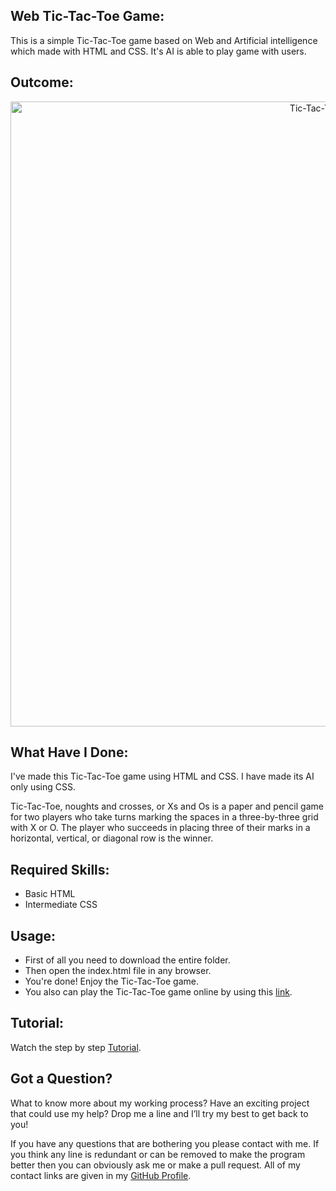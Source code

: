 ## Web Tic-Tac-Toe Game:
This is a simple Tic-Tac-Toe game based on Web and Artificial intelligence which made with HTML and CSS. It's AI is able to play game with users.

## Outcome:
<p align="center">
<a href="https://github.com/mdrakibulislam-zero/WebTicTacToeGame" ><img width="1000px" height="auto" title="Tic-Tac-Toe Game" alt="Tic-Tac-Toe Game" src="https://github.com/mdrakibulislam-zero/WebTicTacToeGame/blob/main/Outcome.png" /></a></p>


## What Have I Done:
I've made this Tic-Tac-Toe game using HTML and CSS. I have made its AI only using CSS.

Tic-Tac-Toe, noughts and crosses, or Xs and Os is a paper and pencil game for two players who take turns marking the spaces in a three-by-three grid with X or O. The player who succeeds in placing three of their marks in a horizontal, vertical, or diagonal row is the winner.


## Required Skills:
- Basic HTML
- Intermediate CSS


## Usage:
- First of all you need to download the entire folder.
- Then open the index.html file in any browser.
- You're done! Enjoy the Tic-Tac-Toe game.
- You also can play the Tic-Tac-Toe game online by using this <a href="https://mdrakibulislam-zero.github.io/WebAITicTacToeGame/" > link</a>.


## Tutorial:
Watch the step by step <a href="#">Tutorial</a>.


## Got a Question?
What to know more about my working process? Have an exciting project that could use my help? Drop me a line and I’ll try my best to get back to you!

If you have any questions that are bothering you please contact with me. If you think any line is redundant or can be removed to make the program better then you can obviously ask me or make a pull request. All of my contact links are given in my <a href="https://github.com/mdrakibulislam-zero/"> GitHub Profile</a>.
